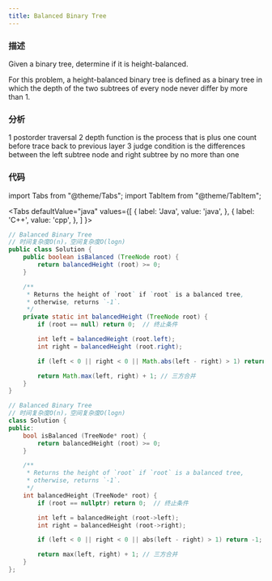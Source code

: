```yaml
---
title: Balanced Binary Tree
---
```


### 描述

Given a binary tree, determine if it is height-balanced.

For this problem, a height-balanced binary tree is defined as a binary tree in which the depth of the two subtrees of every node never differ by more than 1.

### 分析

1 postorder traversal
2 depth function is the process that is plus one count before trace back to previous layer
3 judge condition is the differences between the left subtree node and right subtree by no more than one

### 代码

import Tabs from "@theme/Tabs";
import TabItem from "@theme/TabItem";

<Tabs
defaultValue="java"
values={[
{ label: 'Java', value: 'java', },
{ label: 'C++', value: 'cpp', },
]
}>
<TabItem value="java">

```java
// Balanced Binary Tree
// 时间复杂度O(n)，空间复杂度O(logn)
public class Solution {
    public boolean isBalanced (TreeNode root) {
        return balancedHeight (root) >= 0;
    }

    /**
     * Returns the height of `root` if `root` is a balanced tree,
     * otherwise, returns `-1`.
     */
    private static int balancedHeight (TreeNode root) {
        if (root == null) return 0;  // 终止条件

        int left = balancedHeight (root.left);
        int right = balancedHeight (root.right);

        if (left < 0 || right < 0 || Math.abs(left - right) > 1) return -1;  // 剪枝

        return Math.max(left, right) + 1; // 三方合并
    }
}
```

</TabItem>
<TabItem value="cpp">

```cpp
// Balanced Binary Tree
// 时间复杂度O(n)，空间复杂度O(logn)
class Solution {
public:
    bool isBalanced (TreeNode* root) {
        return balancedHeight (root) >= 0;
    }

    /**
     * Returns the height of `root` if `root` is a balanced tree,
     * otherwise, returns `-1`.
     */
    int balancedHeight (TreeNode* root) {
        if (root == nullptr) return 0;  // 终止条件

        int left = balancedHeight (root->left);
        int right = balancedHeight (root->right);

        if (left < 0 || right < 0 || abs(left - right) > 1) return -1;  // 剪枝

        return max(left, right) + 1; // 三方合并
    }
};
```

</TabItem>
</Tabs>
